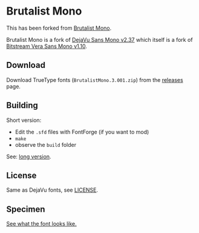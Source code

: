 # Brutalist Mono

This has been forked from [Brutalist Mono](https://github.com/BRUTALISM/Brutalist).

Brutalist Mono is a fork of [DejaVu Sans Mono v2.37](https://github.com/dejavu-fonts/dejavu-fonts) which itself is a fork of [Bitstream Vera Sans Mono v1.10](https://web.archive.org/web/20210314185159/https://www.gnome.org/fonts/).

## Download

Download TrueType fonts (`BrutalistMono.3.001.zip`) from the [releases](https://github.com/stlee42/BrutalistMono/releases) page.

## Building

Short version:

* Edit the `.sfd` files with FontForge (if you want to mod)
* `make`
* observe the `build` folder

See: [long version](BUILDING.md).

## License

Same as DejaVu fonts, see [LICENSE](LICENSE).

## Specimen

[See what the font looks like.](specimen.md)

